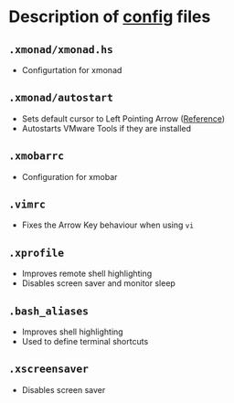 # Description of [config](config/) files

## `.xmonad/xmonad.hs`
* Configurtation for xmonad

## `.xmonad/autostart`
* Sets default cursor to Left Pointing Arrow ([Reference](https://wiki.haskell.org/Xmonad/Frequently_asked_questions#Setting_the_X_cursor))
* Autostarts VMware Tools if they are installed

## `.xmobarrc`
* Configuration for xmobar

## `.vimrc`
* Fixes the Arrow Key behaviour when using `vi`

## `.xprofile`
* Improves remote shell highlighting
* Disables screen saver and monitor sleep

## `.bash_aliases`
* Improves shell highlighting
* Used to define terminal shortcuts

## `.xscreensaver`
* Disables screen saver
